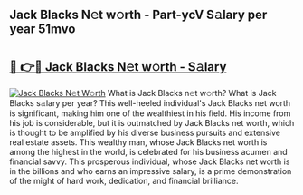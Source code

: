 ## Jack Blacks N𝚎t w𝚘rth - Part-ycV S𝚊lary per year 51mvo

# <h2><a href="http://gc54nc.nevu.top/?p=Jack+Blacks">🔗 👉🔴 Jack Blacks N𝚎t w𝚘rth - S𝚊lary</a></h2>

[![Jack Blacks N𝚎t W𝚘rth](https://i.imgur.com/Oavwk0R.jpeg)](http://gc54nc.nevu.top/?p=Jack+Blacks)
What is Jack Blacks n𝚎t w𝚘rth? What is Jack Blacks s𝚊lary per year?
This well-heeled individual's Jack Blacks net worth is significant, making him one of the wealthiest in his field. His income from his job is considerable, but it is outmatched by Jack Blacks net worth, which is thought to be amplified by his diverse business pursuits and extensive real estate assets. This wealthy man, whose Jack Blacks net worth is among the highest in the world, is celebrated for his business acumen and financial savvy. This prosperous individual, whose Jack Blacks net worth is in the billions and who earns an impressive salary, is a prime demonstration of the might of hard work, dedication, and financial brilliance.
